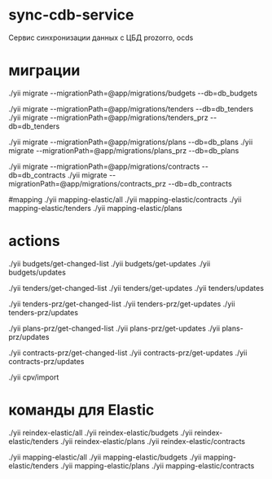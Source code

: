 # sync-cdb-service
Сервис синхронизации данных с ЦБД prozorro, ocds

# миграции
./yii migrate --migrationPath=@app/migrations/budgets --db=db_budgets

./yii migrate --migrationPath=@app/migrations/tenders --db=db_tenders
./yii migrate --migrationPath=@app/migrations/tenders_prz --db=db_tenders

./yii migrate --migrationPath=@app/migrations/plans --db=db_plans
./yii migrate --migrationPath=@app/migrations/plans_prz --db=db_plans

./yii migrate --migrationPath=@app/migrations/contracts --db=db_contracts
./yii migrate --migrationPath=@app/migrations/contracts_prz --db=db_contracts

#mapping
./yii mapping-elastic/all
./yii mapping-elastic/contracts
./yii mapping-elastic/tenders
./yii mapping-elastic/plans

# actions
./yii budgets/get-changed-list
./yii budgets/get-updates
./yii budgets/updates

./yii tenders/get-changed-list
./yii tenders/get-updates
./yii tenders/updates

./yii tenders-prz/get-changed-list
./yii tenders-prz/get-updates
./yii tenders-prz/updates

./yii plans-prz/get-changed-list
./yii plans-prz/get-updates
./yii plans-prz/updates

./yii contracts-prz/get-changed-list
./yii contracts-prz/get-updates
./yii contracts-prz/updates

./yii cpv/import


# команды для Elastic
./yii reindex-elastic/all
./yii reindex-elastic/budgets
./yii reindex-elastic/tenders
./yii reindex-elastic/plans
./yii reindex-elastic/contracts

./yii mapping-elastic/all
./yii mapping-elastic/budgets
./yii mapping-elastic/tenders
./yii mapping-elastic/plans
./yii mapping-elastic/contracts